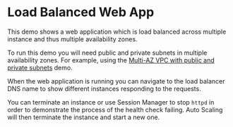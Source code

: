 # Load Balanced Web App

This demo shows a web application which is load balanced across multiple instance and thus multiple availability zones.

To run this demo you will need public and private subnets in multiple availability zones. For example, using the [Multi-AZ VPC with public and private subnets](multi-az-public-private-vpc) demo.

When the web application is running you can navigate to the load balancer DNS name to show different instances responding to the requests.

You can terminate an instance or use Session Manager to stop `httpd` in order to demonstrate the process of the health check failing. Auto Scaling will then terminate the instance and start a new one.
